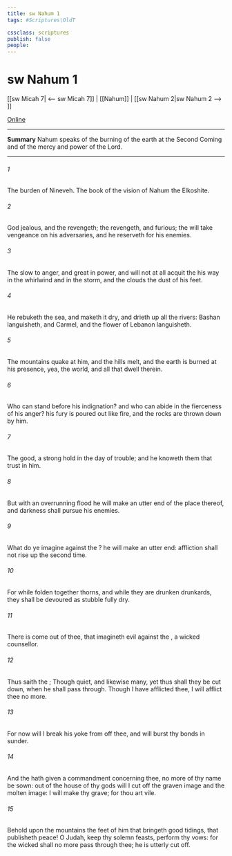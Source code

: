 ```yaml
---
title: sw Nahum 1
tags: #Scriptures\OldT

cssclass: scriptures
publish: false
people:
---
```


# sw Nahum 1
[[sw Micah 7| <-- sw Micah 7]] | [[Nahum]] | [[sw Nahum 2|sw Nahum 2 --> ]]

[Online](https://churchofjesuschrist.org/study/scriptures/ot/nahum/1?lang=eng)

---
__Summary__
Nahum speaks of the burning of the earth at the Second Coming and of the mercy and power of the Lord.

---
###### 1 
The burden of Nineveh. The book of the vision of Nahum the Elkoshite.

###### 2 
God  jealous, and the  revengeth; the  revengeth, and  furious; the  will take vengeance on his adversaries, and he reserveth  for his enemies.

###### 3 
The   slow to anger, and great in power, and will not at all acquit  the   his way in the whirlwind and in the storm, and the clouds  the dust of his feet.

###### 4 
He rebuketh the sea, and maketh it dry, and drieth up all the rivers: Bashan languisheth, and Carmel, and the flower of Lebanon languisheth.

###### 5 
The mountains quake at him, and the hills melt, and the earth is burned at his presence, yea, the world, and all that dwell therein.

###### 6 
Who can stand before his indignation? and who can abide in the fierceness of his anger? his fury is poured out like fire, and the rocks are thrown down by him.

###### 7 
The   good, a strong hold in the day of trouble; and he knoweth them that trust in him.

###### 8 
But with an overrunning flood he will make an utter end of the place thereof, and darkness shall pursue his enemies.

###### 9 
What do ye imagine against the ? he will make an utter end: affliction shall not rise up the second time.

###### 10 
For while  folden together  thorns, and while they are drunken  drunkards, they shall be devoured as stubble fully dry.

###### 11 
There is  come out of thee, that imagineth evil against the , a wicked counsellor.

###### 12 
Thus saith the ; Though  quiet, and likewise many, yet thus shall they be cut down, when he shall pass through. Though I have afflicted thee, I will afflict thee no more.

###### 13 
For now will I break his yoke from off thee, and will burst thy bonds in sunder.

###### 14 
And the  hath given a commandment concerning thee,  no more of thy name be sown: out of the house of thy gods will I cut off the graven image and the molten image: I will make thy grave; for thou art vile.

###### 15 
Behold upon the mountains the feet of him that bringeth good tidings, that publisheth peace! O Judah, keep thy solemn feasts, perform thy vows: for the wicked shall no more pass through thee; he is utterly cut off.

